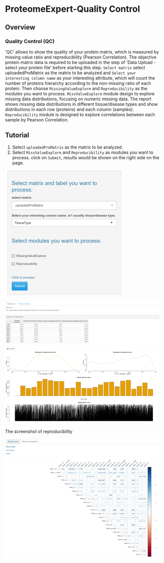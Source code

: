 # ProteomeExpert-Quality Control

## Overview
### Quality Control (QC)

'QC' allows to show the quality of your protein matrix, which is measured by missing value ratio and reproducibility (Pearson Correlation). The objective protein matrix data is required to be uploaded in the step of 'Data Upload - select your protein file' before starting this step. `Select matrix` select uploadedProMatrix as the matrix to be analyzed and `Select your interesting column name` as your interesting attribute, which will count the number of proteins hierarchy according to the non-missing ratio of each protein. Then choose `MissingValueExplore` and `Reproducibility` as the modules you want to process.
`MissValueExplore` module design to explore missing data distributions, focusing on numeric missing data. The report shows missing data distributions in different tissue/disease types and show distributions in each row (proteins) and each column (samples).
`Reproducibility` module is designed to explore correlations between each sample by Pearson Correlation.

## Tutorial

1. Select `uploadedProMatrix` as the matrix to be analyzed.
2. Select `MissValueExplore` and `Reproducibility` as modules you want to process. click on `Submit`, results would be shown on the right side on the page.

![image.png](QC-1.png)

![image.png](QC-2.png)

The screenshot of reproducibility

![image.png](QC-3.png)

